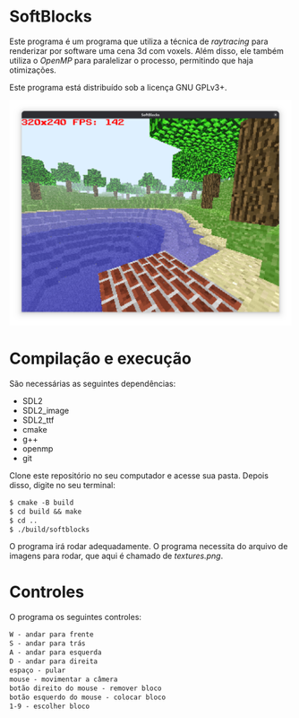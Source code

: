 # SoftBlocks

Este programa é um programa que utiliza a técnica de *raytracing* para
renderizar por software uma cena 3d com voxels. Além disso, ele também utiliza
o *OpenMP* para paralelizar o processo, permitindo que haja otimizações.

Este programa está distribuído sob a licença GNU GPLv3+.

![](screenshot.png)

# Compilação e execução

São necessárias as seguintes dependências:
- SDL2
- SDL2\_image
- SDL2\_ttf
- cmake
- g++
- openmp
- git

Clone este repositório no seu computador e acesse sua pasta. Depois disso,
digite no seu terminal:

```
$ cmake -B build
$ cd build && make
$ cd ..
$ ./build/softblocks
```

O programa irá rodar adequadamente. O programa necessita do arquivo de imagens
para rodar, que aqui é chamado de *textures.png*.

# Controles

O programa os seguintes controles:

```
W - andar para frente
S - andar para trás
A - andar para esquerda
D - andar para direita
espaço - pular
mouse - movimentar a câmera
botão direito do mouse - remover bloco
botão esquerdo do mouse - colocar bloco
1-9 - escolher bloco
```
